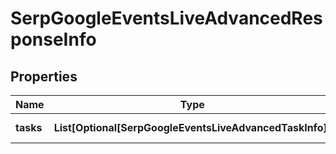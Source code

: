 # SerpGoogleEventsLiveAdvancedResponseInfo


## Properties

| Name | Type | Description | Notes |
|------------ | ------------- | ------------- | -------------|
**tasks** | **List[Optional[SerpGoogleEventsLiveAdvancedTaskInfo]]** | array of tasks |[optional]|